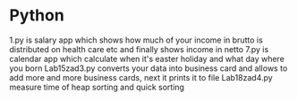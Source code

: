 # Python

1.py is salary app which shows how much of your income in brutto is distributed on health care etc and finally shows income in netto
7.py is calendar app which calculate when it's easter holiday and what day where you born
Lab15zad3.py converts your data into business card and allows to add more and more business cards, next it prints it to file
Lab18zad4.py measure time of heap sorting and quick sorting

